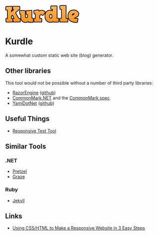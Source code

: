 ![](logo.png)

# Kurdle #

A somewhat custom static web site (blog) generator.

## Other libraries ##

This tool would not be possible without a number of third party libraries:

- [RazorEngine](https://antaris.github.io/RazorEngine/) ([github](https://github.com/Antaris/RazorEngine))
- [CommonMark.NET](https://github.com/Knagis/CommonMark.NET/) and the [CommonMark spec](http://commonmark.org/).
- [YamlDotNet](http://aaubry.net/pages/yamldotnet.html)  ([github](https://github.com/aaubry/YamlDotNet))


## Useful Things ##

- [Responsive Test Tool](http://mattkersley.com/responsive/)


## Similar Tools ##

### .NET ###

- [Pretzel](https://github.com/Code52/pretzel)
- [Graze](https://github.com/mikoskinen/graze)

### Ruby ###

- [Jekyll](https://github.com/jekyll/jekyll)


## Links ##

- [Using CSS/HTML to Make a Responsive Website in 3 Easy Steps](http://css.dzone.com/articles/using-csshtml-make-responsive)
